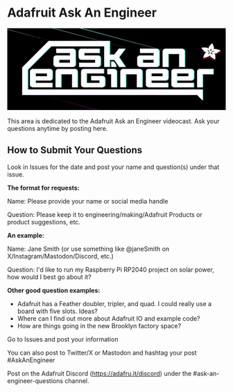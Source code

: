 # Adafruit Ask An Engineer

<img width="550" src="https://github.com/adafruit/Ask_An_Engineer/blob/main/aae.jpg" alt="Adafruit Ask an Engineer">

This area is dedicated to the Adafruit Ask an Engineer videocast. Ask your questions anytime by posting here.

## How to Submit Your Questions

Look in Issues for the date and post your name and question(s) under that issue.

**The format for requests:**

Name:  Please provide your name or social media handle

Question:   Please keep it to engineering/making/Adafruit Products or product suggestions, etc.

**An example:**

Name: Jane Smith (or use something like @janeSmith on X/Instagram/Mastodon/Discord, etc.)

Question: I'd like to run my Raspberry Pi RP2040 project on solar power, how would I best go about it?

**Other good question examples:**

* Adafruit has a Feather doubler, tripler, and quad. I could really use a board with five slots. Ideas?
* Where can I find out more about Adafruit IO and example code?
* How are things going in the new Brooklyn factory space?

Go to Issues and post your information 

You can also post to Twitter/X or Mastodon and hashtag your post #AskAnEngineer

Post on the Adafruit Discord (https://adafru.it/discord) under the #ask-an-engineer-questions channel.
